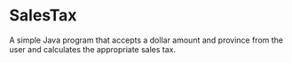 # SalesTax
A simple Java program that accepts a dollar amount and province from the user and calculates the appropriate sales tax. 
